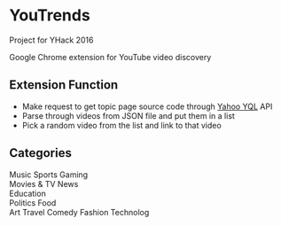 # YouTrends

Project for YHack 2016

Google Chrome extension for YouTube video discovery

## Extension Function
- Make request to get topic page source code through [Yahoo YQL](https://developer.yahoo.com/yql/) API
- Parse through videos from JSON file and put them in a list
- Pick a random video from the list and link to that video

## Categories
Music
Sports
Gaming	
Movies & TV
News	
Education	
Politics
Food		
Art	
Travel
Comedy
Fashion
Technolog